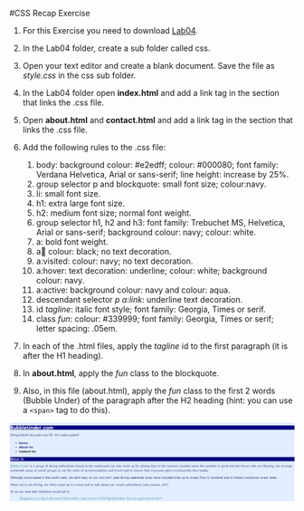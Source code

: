 #CSS Recap Exercise

1. For this Exercise you need to download [Lab04](archives/Lab_04.zip).
2. In the Lab04 folder, create a sub folder called css.
3. Open your text editor and create a blank document. Save the file as *style.css* in the css sub folder.
4. In the Lab04 folder open **index.html** and add a link tag in the <head> section that links the .css file.
4. Open **about.html** and **contact.html** and add a link tag in the <head> section that links the .css file.
5. Add the following rules to the .css file:

    1. body: background colour: #e2edff; colour: #000080; font family:  Verdana Helvetica, Arial or sans-serif; line height: increase by 25%.
    2. group selector p and blockquote: small font size; colour:navy.
    3. li: small font size.
    4. h1: extra large font size.
    5. h2: medium font size; normal font weight.
    6. group selector h1, h2 and h3: font family: Trebuchet MS, Helvetica, Arial or sans-serif; background colour: navy; colour: white.
    7. a: bold font weight.
    8. a:link: colour: black; no text decoration.
    9. a:visited: colour: navy; no text decoration.
    10. a:hover: text decoration: underline; colour: white; background colour: navy.
    11. a:active: background colour: navy and colour: aqua.
    12. descendant selector *p a:link*: underline text decoration.
    13. id *tagline*: italic font style; font family: Georgia, Times or serif.
    14. class *fun*: colour: #339999; font family: Georgia, Times or serif; letter spacing: .05em.
   
6. In each of the .html files, apply the *tagline* id to the first paragraph (it is after the H1 heading).
7. In **about.html**, apply the *fun* class to the blockquote.
8. Also, in this file (about.html), apply the *fun* class to the first 2 words  (Bubble Under) of the paragraph after the H2 heading (hint: you can use a `<span>` tag to do this).

![](img/screen.png)
